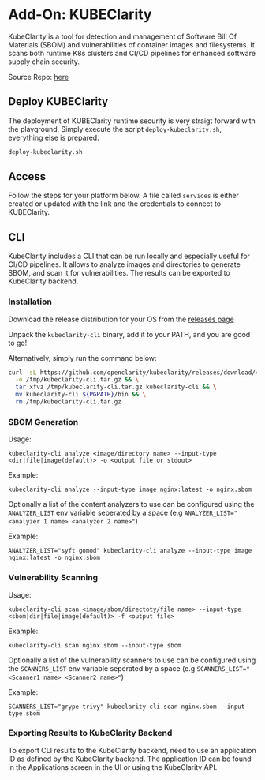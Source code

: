 # Add-On: KUBEClarity

KubeClarity is a tool for detection and management of Software Bill Of Materials (SBOM) and vulnerabilities of container images and filesystems. It scans both runtime K8s clusters and CI/CD pipelines for enhanced software supply chain security.

Source Repo: [here](https://github.com/openclarity/kubeclarity)
## Deploy KUBEClarity

The deployment of KUBEClarity runtime security is very straigt forward with the playground. Simply execute the script `deploy-kubeclarity.sh`, everything else is prepared.

```sh
deploy-kubeclarity.sh
```

## Access

Follow the steps for your platform below. A file called `services` is either created or updated with the link and the credentials to connect to KUBEClarity.

## CLI

KubeClarity includes a CLI that can be run locally and especially useful for CI/CD pipelines.
It allows to analyze images and directories to generate SBOM, and scan it for vulnerabilities.
The results can be exported to KubeClarity backend.

### Installation

Download the release distribution for your OS from the
[releases page](https://github.com/openclarity/kubeclarity/releases)

Unpack the `kubeclarity-cli` binary, add it to your PATH, and you are good to go!

Alternatively, simply run the command below:

```sh
curl -sL https://github.com/openclarity/kubeclarity/releases/download/v2.14.0/kubeclarity-cli-2.14.0-linux-amd64.tar.gz \
  -o /tmp/kubeclarity-cli.tar.gz && \
  tar xfvz /tmp/kubeclarity-cli.tar.gz kubeclarity-cli && \
  mv kubeclarity-cli ${PGPATH}/bin && \
  rm /tmp/kubeclarity-cli.tar.gz
```

### SBOM Generation

Usage:
```
kubeclarity-cli analyze <image/directory name> --input-type <dir|file|image(default)> -o <output file or stdout>
```

Example:
```
kubeclarity-cli analyze --input-type image nginx:latest -o nginx.sbom
```

Optionally a list of the content analyzers to use can be configured using the `ANALYZER_LIST` env
variable seperated by a space (e.g `ANALYZER_LIST="<analyzer 1 name> <analyzer 2 name>"`)

Example:
```
ANALYZER_LIST="syft gomod" kubeclarity-cli analyze --input-type image nginx:latest -o nginx.sbom
```

### Vulnerability Scanning

Usage:
```
kubeclarity-cli scan <image/sbom/directoty/file name> --input-type <sbom|dir|file|image(default)> -f <output file>
```

Example:
```
kubeclarity-cli scan nginx.sbom --input-type sbom
```

Optionally a list of the vulnerability scanners to use can be configured using the `SCANNERS_LIST` env
variable seperated by a space (e.g `SCANNERS_LIST="<Scanner1 name> <Scanner2 name>"`)

Example:
```
SCANNERS_LIST="grype trivy" kubeclarity-cli scan nginx.sbom --input-type sbom
```

### Exporting Results to KubeClarity Backend

To export CLI results to the KubeClarity backend, need to use an application ID as defined by the KubeClarity backend.
The application ID can be found in the Applications screen in the UI or using the KubeClarity API.